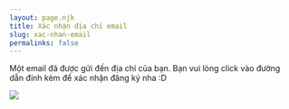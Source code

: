 ```yaml
---
layout: page.njk
title: Xác nhận địa chỉ email
slug: xac-nhan-email
permalinks: false
---
```


Một email đã được gửi đến địa chỉ của bạn. Bạn vui lòng click vào đường dẫn đính kèm để xác nhận đăng ký nha :D

![](https://media.giphy.com/media/Afu7T2y2V7cdi/giphy.gif)
